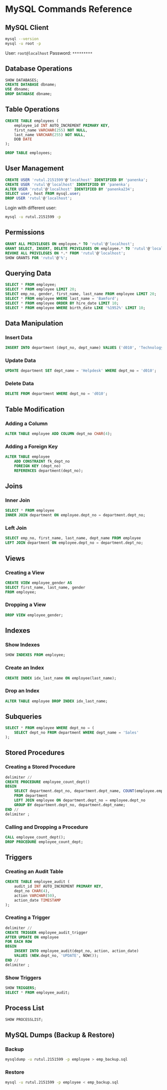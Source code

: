 # MySQL Commands Reference

## MySQL Client

```sh
mysql --version
mysql -u root -p
```

User: `root@localhost`
Password: `*********`

## Database Operations

```sql
SHOW DATABASES;
CREATE DATABASE dbname;
USE dbname;
DROP DATABASE dbname;
```

## Table Operations

```sql
CREATE TABLE employees (
    employee_id INT AUTO_INCREMENT PRIMARY KEY,
    first_name VARCHAR(255) NOT NULL,
    last_name VARCHAR(255) NOT NULL,
    DOB DATE
);

DROP TABLE employees;
```

## User Management

```sql
CREATE USER 'rutul.2151599'@'localhost' IDENTIFIED BY 'panenka';
CREATE USER 'rutul'@'localhost' IDENTIFIED BY 'panenka';
ALTER USER 'rutul'@'localhost' IDENTIFIED BY 'panenka234';
SELECT user, host FROM mysql.user;
DROP USER 'rutul'@'localhost';
```

Login with different user:
```sh
mysql -u rutul.2151599 -p
```

## Permissions

```sql
GRANT ALL PRIVILEGES ON employee.* TO 'rutul'@'localhost';
GRANT SELECT, INSERT, DELETE PRIVILEGES ON employee.* TO 'rutul'@'localhost';
REVOKE ALL PRIVILEGES ON *.* FROM 'rutul'@'localhost';
SHOW GRANTS FOR 'rutul'@'%';
```

## Querying Data

```sql
SELECT * FROM employee;
SELECT * FROM employee LIMIT 20;
SELECT emp_no, gender, first_name, last_name FROM employee LIMIT 20;
SELECT * FROM employee WHERE last_name = 'Bamford';
SELECT * FROM employee ORDER BY hire_date LIMIT 10;
SELECT * FROM employee WHERE birth_date LIKE '%1952%' LIMIT 10;
```

## Data Manipulation

### Insert Data
```sql
INSERT INTO department (dept_no, dept_name) VALUES ('d010', 'Technology');
```

### Update Data
```sql
UPDATE department SET dept_name = 'Helpdesk' WHERE dept_no = 'd010';
```

### Delete Data
```sql
DELETE FROM department WHERE dept_no = 'd010';
```

## Table Modification

### Adding a Column
```sql
ALTER TABLE employee ADD COLUMN dept_no CHAR(4);
```

### Adding a Foreign Key
```sql
ALTER TABLE employee 
    ADD CONSTRAINT fk_dept_no 
    FOREIGN KEY (dept_no) 
    REFERENCES department(dept_no);
```

## Joins

### Inner Join
```sql
SELECT * FROM employee 
INNER JOIN department ON employee.dept_no = department.dept_no;
```

### Left Join
```sql
SELECT emp_no, first_name, last_name, dept_name FROM employee 
LEFT JOIN department ON employee.dept_no = department.dept_no;
```

## Views

### Creating a View
```sql
CREATE VIEW employee_gender AS 
SELECT first_name, last_name, gender 
FROM employee;
```

### Dropping a View
```sql
DROP VIEW employee_gender;
```

## Indexes

### Show Indexes
```sql
SHOW INDEXES FROM employee;
```

### Create an Index
```sql
CREATE INDEX idx_last_name ON employee(last_name);
```

### Drop an Index
```sql
ALTER TABLE employee DROP INDEX idx_last_name;
```

## Subqueries

```sql
SELECT * FROM employee WHERE dept_no = ( 
    SELECT dept_no FROM department WHERE dept_name = 'Sales' 
);
```

## Stored Procedures

### Creating a Stored Procedure
```sql
delimiter //
CREATE PROCEDURE employee_count_dept()
BEGIN
    SELECT department.dept_no, department.dept_name, COUNT(employee.emp_no) AS num_employees 
    FROM department
    LEFT JOIN employee ON department.dept_no = employee.dept_no
    GROUP BY department.dept_no, department.dept_name;
END //
delimiter ;
```

### Calling and Dropping a Procedure
```sql
CALL employee_count_dept();
DROP PROCEDURE employee_count_dept;
```

## Triggers

### Creating an Audit Table
```sql
CREATE TABLE employee_audit (
    audit_id INT AUTO_INCREMENT PRIMARY KEY,
    dept_no CHAR(4),
    action VARCHAR(50),
    action_date TIMESTAMP
);
```

### Creating a Trigger
```sql
delimiter //
CREATE TRIGGER employee_audit_trigger 
AFTER UPDATE ON employee 
FOR EACH ROW 
BEGIN 
    INSERT INTO employee_audit(dept_no, action, action_date) 
    VALUES (NEW.dept_no, 'UPDATE', NOW()); 
END //
delimiter ;
```

### Show Triggers
```sql
SHOW TRIGGERS;
SELECT * FROM employee_audit;
```

## Process List

```sql
SHOW PROCESSLIST;
```

## MySQL Dumps (Backup & Restore)

### Backup
```sh
mysqldump -u rutul.2151599 -p employee > emp_backup.sql
```

### Restore
```sh
mysql -u rutul.2151599 -p employee < emp_backup.sql
```
